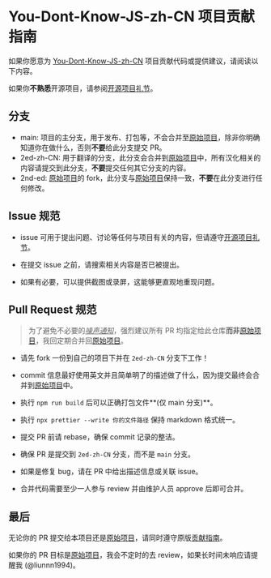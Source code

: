 # You-Dont-Know-JS-zh-CN 项目贡献指南

如果你愿意为 [You-Dont-Know-JS-zh-CN](https://github.com/liunnn1994/You-Dont-Know-JS-zh-CN) 项目贡献代码或提供建议，请阅读以下内容。

如果你**不熟悉**开源项目，请参阅[开源项目礼节](https://developer.mozilla.org/zh-CN/docs/MDN/Community/Open_source_etiquette)。

## 分支

- main: 项目的主分支，用于发布、打包等，不会合并至[原始项目](https://github.com/getify/You-Dont-Know-JS/tree/2ed-zh-CN)，除非你明确知道你在做什么，否则**不要**给此分支提交 PR。
- 2ed-zh-CN: 用于翻译的分支，此分支会合并到[原始项目](https://github.com/getify/You-Dont-Know-JS/tree/2ed-zh-CN)中，所有汉化相关的内容请提交到此分支，**不要**提交任何其它分支的内容。
- 2nd-ed: [原始项目](https://github.com/getify/You-Dont-Know-JS/tree/2ed-zh-CN)的 fork，此分支与[原始项目](https://github.com/getify/You-Dont-Know-JS/tree/2ed-zh-CN)保持一致，**不要**在此分支进行任何修改。

## Issue 规范

-   issue 可用于提出问题、讨论等任何与项目有关的内容，但请遵守[开源项目礼节](https://developer.mozilla.org/zh-CN/docs/MDN/Community/Open_source_etiquette)。

-   在提交 issue 之前，请搜索相关内容是否已被提出。

-   如果有必要，可以提供截图或录屏，这能够更直观地重现问题。

## Pull Request 规范

> 为了避免不必要的<ins title="原作者不懂中文，并不会处理汉化相关 PR"><i>噪声通知</i></ins>，强烈建议所有 PR 均指定给此仓库**而非**[原始项目](https://github.com/getify/You-Dont-Know-JS/tree/2ed-zh-CN)，我回定期合并回[原始项目](https://github.com/getify/You-Dont-Know-JS/tree/2ed-zh-CN)。

-   请先 fork 一份到自己的项目下并在 `2ed-zh-CN` 分支下工作！
-   commit 信息最好使用英文并且简单明了的描述做了什么，因为提交最终会合并到[原始项目](https://github.com/getify/You-Dont-Know-JS/tree/2ed-zh-CN)中。

-   执行 `npm run build` 后可以正确打包文件**(仅 main 分支)**。
-   执行 `npx prettier --write 你的文件路径` 保持 markdown 格式统一。
-   提交 PR 前请 rebase，确保 commit 记录的整洁。
-   确保 PR 是提交到 `2ed-zh-CN` 分支，而不是 `main` 分支。
-   如果是修复 bug，请在 PR 中给出描述信息或关联 issue。
-   合并代码需要至少一人参与 review 并由维护人员 approve 后即可合并。

## 最后

无论你的 PR 提交给本项目还是[原始项目](https://github.com/getify/You-Dont-Know-JS/tree/2ed-zh-CN)，请同时遵守原版[贡献指南](https://github.com/getify/You-Dont-Know-JS/blob/2nd-ed/CONTRIBUTING.md)。

如果你的 PR 目标是[原始项目](https://github.com/getify/You-Dont-Know-JS/tree/2ed-zh-CN)，我会不定时的去 review，如果长时间未响应请提醒我 (@liunnn1994)。
